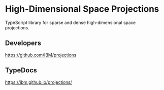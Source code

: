 # High-Dimensional Space Projections
TypeScript library for sparse and dense high-dimensional space projections.

## Developers
https://github.com/IBM/projections

## TypeDocs
https://ibm.github.io/projections/
